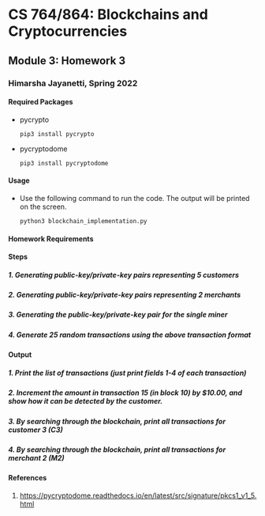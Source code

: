 
# CS 764/864: Blockchains and Cryptocurrencies
## Module 3: Homework 3
### Himarsha Jayanetti, Spring 2022


#### Required Packages

* pycrypto  

  ```pip3 install pycrypto```

* pycryptodome  

  ```pip3 install pycryptodome```   

#### Usage

* Use the following command to run the code. The output will be printed on the screen.  
    
  ```python3 blockchain_implementation.py```


#### Homework Requirements

#### Steps
##### 1. Generating public-key/private-key pairs representing 5 customers
##### 2. Generating public-key/private-key pairs representing 2 merchants
##### 3. Generating the public-key/private-key pair for the single miner
##### 4. Generate 25 random transactions using the above transaction format

#### Output

##### 1. Print the list of transactions (just print fields 1-4 of each transaction)

##### 2. Increment the amount in transaction 15 (in block 10) by $10.00, and show how it can be detected by the customer.
##### 3. By searching through the blockchain, print all transactions for customer 3 (C3)
##### 4. By searching through the blockchain, print all transactions for merchant 2 (M2)

#### References

1. https://pycryptodome.readthedocs.io/en/latest/src/signature/pkcs1_v1_5.html
